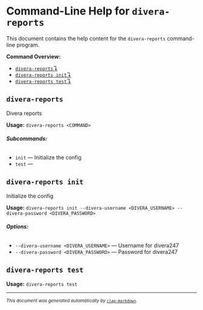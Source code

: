 # Command-Line Help for `divera-reports`

This document contains the help content for the `divera-reports` command-line program.

**Command Overview:**

* [`divera-reports`↴](#divera-reports)
* [`divera-reports init`↴](#divera-reports-init)
* [`divera-reports test`↴](#divera-reports-test)

## `divera-reports`

Divera reports

**Usage:** `divera-reports <COMMAND>`

###### **Subcommands:**

* `init` — Initialize the config
* `test` — 



## `divera-reports init`

Initialize the config

**Usage:** `divera-reports init --divera-username <DIVERA_USERNAME> --divera-password <DIVERA_PASSWORD>`

###### **Options:**

* `--divera-username <DIVERA_USERNAME>` — Username for divera247
* `--divera-password <DIVERA_PASSWORD>` — Password for divera247



## `divera-reports test`

**Usage:** `divera-reports test`



<hr/>

<small><i>
    This document was generated automatically by
    <a href="https://crates.io/crates/clap-markdown"><code>clap-markdown</code></a>.
</i></small>
